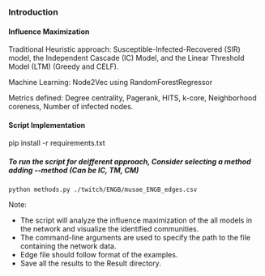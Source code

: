 ### Introduction
#### Influence Maximization
Traditional Heuristic approach: Susceptible-Infected-Recovered (SIR) model, the Independent Cascade (IC) Model, and the Linear Threshold Model (LTM) (Greedy and CELF).

Machine Learning: Node2Vec using RandomForestRegressor

Metrics defined: Degree centrality, Pagerank, HITS, k-core, Neighborhood coreness, Number of infected nodes.

#### Script Implementation
pip install -r requirements.txt

##### To run the script for deifferent approach, Consider selecting a method adding --method (Can be IC, TM, CM) 

```
python methods.py ./twitch/ENGB/musae_ENGB_edges.csv 
```

Note:
- The script will analyze the influence maximization of the all models in the network and visualize the identified communities.
- The command-line arguments are used to specify the path to the file containing the network data.
- Edge file should follow format of the examples.
- Save all the results to the Result directory.
    
